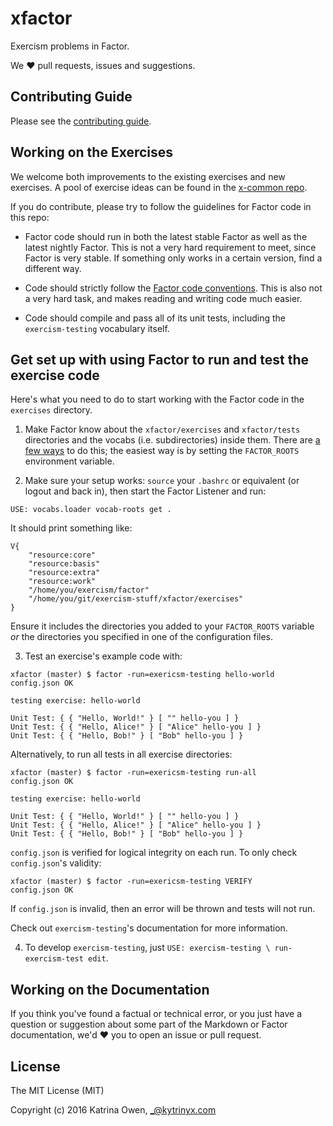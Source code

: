 # xfactor

Exercism problems in Factor.

We :heart: pull requests, issues and suggestions.

## Contributing Guide

Please see the [contributing guide](https://github.com/exercism/x-api/blob/master/CONTRIBUTING.md#the-exercise-data).

## Working on the Exercises

We welcome both improvements to the existing exercises and new exercises.
A pool of exercise ideas can be found in the [x-common repo](https://github.com/exercism/x-common).

If you do contribute, please try to follow the guidelines for Factor code in this repo:

* Factor code should run in both the latest stable Factor as well as the latest nightly Factor. This is not a very hard requirement to meet, since Factor is very stable. If something only works in a certain version, find a different way.

* Code should strictly follow the [Factor code conventions](http://docs.factorcode.org/content/article-conventions.html). This is also not a very hard task, and makes reading and writing code much easier.

* Code should compile and pass all of its unit tests, including the `exercism-testing` vocabulary itself.

## Get set up with using Factor to run and test the exercise code

Here's what you need to do to start working with the Factor code in the `exercises` directory.

1. Make Factor know about the `xfactor/exercises` and `xfactor/tests` directories and the vocabs (i.e. subdirectories) inside them. There are [a few ways](http://docs.factorcode.org/content/article-add-vocab-roots.html) to do this; the easiest way is by setting the `FACTOR_ROOTS` environment variable.

2. Make sure your setup works: `source` your `.bashrc` or equivalent (or logout and back in), then start the Factor Listener and run:
  ```factor
  USE: vocabs.loader vocab-roots get .
  ```
  It should print something like:

  ```factor
  V{
      "resource:core"
      "resource:basis"
      "resource:extra"
      "resource:work"
      "/home/you/exercism/factor"
      "/home/you/git/exercism-stuff/xfactor/exercises"
  }
  ```
  Ensure it includes the directories you added to your `FACTOR_ROOTS` variable _or_ the directories you specified in one of the configuration files.

3. Test an exercise's example code with:
  ```
  xfactor (master) $ factor -run=exericsm-testing hello-world
  config.json OK

  testing exercise: hello-world

  Unit Test: { { "Hello, World!" } [ "" hello-you ] }
  Unit Test: { { "Hello, Alice!" } [ "Alice" hello-you ] }
  Unit Test: { { "Hello, Bob!" } [ "Bob" hello-you ] }
  ```

  Alternatively, to run all tests in all exercise directories:

  ```
  xfactor (master) $ factor -run=exericsm-testing run-all
  config.json OK

  testing exercise: hello-world

  Unit Test: { { "Hello, World!" } [ "" hello-you ] }
  Unit Test: { { "Hello, Alice!" } [ "Alice" hello-you ] }
  Unit Test: { { "Hello, Bob!" } [ "Bob" hello-you ] }
  ```

  `config.json` is verified for logical integrity on each run. To only check `config.json`'s validity:
  ```
  xfactor (master) $ factor -run=exericsm-testing VERIFY
  config.json OK
  ```
  If `config.json` is invalid, then an error will be thrown and tests will not run.

  Check out `exercism-testing`'s documentation for more information.

4. To develop `exercism-testing`, just `USE: exercism-testing \ run-exercism-test edit`.

## Working on the Documentation

If you think you've found a factual or technical error, or you just have a question or suggestion about some part of the Markdown or Factor documentation, we'd :heart: you to open an issue or pull request.

## License

The MIT License (MIT)

Copyright (c) 2016 Katrina Owen, _@kytrinyx.com

